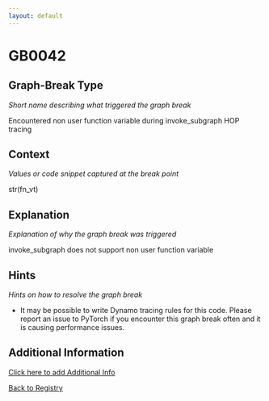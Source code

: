 ```yaml
---
layout: default
---
```

# GB0042

## Graph-Break Type
*Short name describing what triggered the graph break*

Encountered non user function variable during invoke_subgraph HOP tracing

## Context
*Values or code snippet captured at the break point*

str(fn_vt)

## Explanation
*Explanation of why the graph break was triggered*

invoke_subgraph does not support non user function variable

## Hints
*Hints on how to resolve the graph break*

- It may be possible to write Dynamo tracing rules for this code. Please report an issue to PyTorch if you encounter this graph break often and it is causing performance issues.


## Additional Information

<!-- ADDITIONAL INFORMATION START - Add custom information below this line -->

<!-- ADDITIONAL INFORMATION END -->


[Click here to add Additional Info](https://github.com/meta-pytorch/compile-graph-break-site/edit/main/docs/gb/gb0042.md)

[Back to Registry](../index.html)
